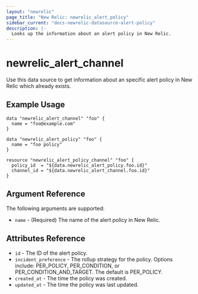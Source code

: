 ```yaml
---
layout: "newrelic"
page_title: "New Relic: newrelic_alert_policy"
sidebar_current: "docs-newrelic-datasource-alert-policy"
description: |-
  Looks up the information about an alert policy in New Relic.
---
```


# newrelic\_alert\_channel

Use this data source to get information about an specific alert policy in New Relic which already exists.

## Example Usage

```hcl
data "newrelic_alert_channel" "foo" {
  name = "foo@example.com"
}

data "newrelic_alert_policy" "foo" {
  name = "foo policy"
}

resource "newrelic_alert_policy_channel" "foo" {
  policy_id  = "${data.newrelic_alert_policy.foo.id}"
  channel_id = "${data.newrelic_alert_channel.foo.id}"
}
```

## Argument Reference

The following arguments are supported:

* `name` - (Required) The name of the alert policy in New Relic.

## Attributes Reference

* `id` - The ID of the alert policy.
* `incident_preference` - The rollup strategy for the policy. Options include: PER_POLICY, PER_CONDITION, or PER_CONDITION_AND_TARGET. The default is PER_POLICY.
* `created_at` - The time the policy was created.
* `updated_at` -  The time the policy was last updated.
